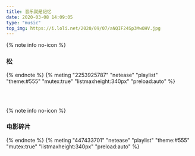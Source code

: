 ```yaml
---
title: 音乐就是记忆
date: 2020-03-08 14:09:05
type: "music"
top_img: https://i.loli.net/2020/09/07/aNQIF24Sp3MwOHV.jpg
---
```


{% note info no-icon %}
### 松
{% endnote %}
{% meting "2253925787" "netease" "playlist" "theme:#555" "mutex:true" "listmaxheight:340px" "preload:auto" %}

<br />
<br />

{% note info no-icon %}
### 电影碎片
{% endnote %}
{% meting "447433701" "netease" "playlist" "theme:#555" "mutex:true" "listmaxheight:340px" "preload:auto" %}